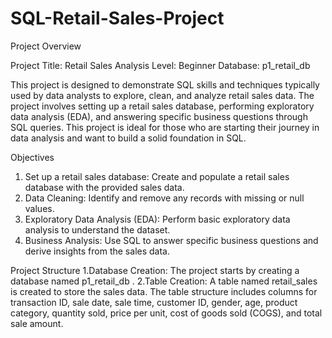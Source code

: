 # SQL-Retail-Sales-Project
Project Overview

Project Title: Retail Sales Analysis
Level: Beginner
Database: p1_retail_db

This project is designed to demonstrate SQL skills and techniques typically used by data analysts to explore, clean,
and analyze retail sales data. The project involves setting up a retail sales database, performing exploratory data
analysis (EDA), and answering specific business questions through SQL queries. This project is ideal for those who
are starting their journey in data analysis and want to build a solid foundation in SQL.

Objectives
1. Set up a retail sales database: Create and populate a retail sales database with the provided sales data.
2. Data Cleaning: Identify and remove any records with missing or null values.
3. Exploratory Data Analysis (EDA): Perform basic exploratory data analysis to understand the dataset.
4. Business Analysis: Use SQL to answer specific business questions and derive insights from the sales data.

Project Structure
1.Database Creation: The project starts by creating a database named p1_retail_db .
2.Table Creation: A table named retail_sales is created to store the sales data. The table structure includes
columns for transaction ID, sale date, sale time, customer ID, gender, age, product category, quantity sold, price
per unit, cost of goods sold (COGS), and total sale amount.
